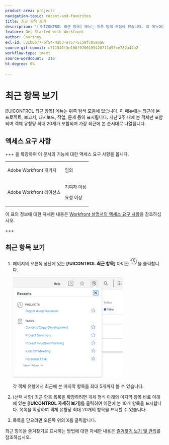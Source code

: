 ```yaml
---
product-area: projects
navigation-topic: recent-and-favorites
title: 최근 항목 보기
description: '[!UICONTROL 최근 항목] 메뉴는 위쪽 탐색 모음에 있습니다. 이 메뉴에는 최근에 본 프로젝트, 보고서, 대시보드, 작업, 문제 등이 표시됩니다.'
feature: Get Started with Workfront
author: Courtney
exl-id: 531b6b77-bf54-4ab3-a757-5c59fc0586a6
source-git-commit: c711541f3e166f9700195420711d95ce782a44b2
workflow-type: tm+mt
source-wordcount: '216'
ht-degree: 0%

---
```


# 최근 항목 보기

[!UICONTROL 최근 항목] 메뉴는 위쪽 탐색 모음에 있습니다. 이 메뉴에는 최근에 본 프로젝트, 보고서, 대시보드, 작업, 문제 등이 표시됩니다. 지난 2주 내에 본 객체만 포함되며 객체 유형당 최대 20개가 포함되며 가장 최근에 본 순서대로 나열됩니다.

## 액세스 요구 사항

+++ 을 확장하여 이 문서의 기능에 대한 액세스 요구 사항을 봅니다.

<table style="table-layout:auto"> 
 <col> 
 </col> 
 <col> 
 </col> 
 <tbody> 
  <tr> 
   <td role="rowheader">Adobe Workfront 패키지</td> 
   <td> <p>임의</p> </td> 
  </tr> 
  <tr> 
   <td role="rowheader">Adobe Workfront 라이선스</td> 
   <td> 
   <p>기여자 이상</p> 
   <p>요청 이상</p> </td> 
  </tr> 
 </tbody> 
</table>

이 표의 정보에 대한 자세한 내용은 [Workfront 설명서의 액세스 요구 사항](/help/quicksilver/administration-and-setup/add-users/access-levels-and-object-permissions/access-level-requirements-in-documentation.md)을 참조하십시오.

+++


## 최근 항목 보기

1. 페이지의 오른쪽 상단에 있는 **[!UICONTROL 최근 항목]** 아이콘 ![[!UICONTROL 최근 항목]](assets/recents-icon-40x43.png)을 클릭합니다.

   ![최근 항목 목록](assets/recents-list-2022-350x319.png)

   각 객체 유형에서 최근에 본 마지막 항목을 최대 5개까지 볼 수 있습니다.

1. (선택 사항) 최근 항목 목록을 확장하려면 개체 형식 아래의 마지막 항목 바로 아래에 있는 **[!UICONTROL 자세히 보기]**&#x200B;를 클릭하여 이전에 본 10개 항목을 표시합니다. 목록을 확장하여 객체 유형당 최대 20개의 항목을 표시할 수 있습니다.
1. 목록을 닫으려면 오른쪽 위의 X를 클릭합니다.

최근 항목을 즐겨찾기로 표시하는 방법에 대한 자세한 내용은 [즐겨찾기 보기 및 관리](../../../workfront-basics/navigate-workfront/recent-and-favorites/view-and-manage-favorites.md)를 참조하십시오.

